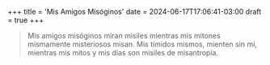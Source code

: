 +++
title = 'Mis Amigos Misóginos'
date = 2024-06-17T17:06:41-03:00
draft = true
+++

> Mis amigos misóginos miran misiles mientras mis mitones mismamente misteriosos misan. Mis tímidos mismos, mienten sin mí, mientras mis mitos y mis días son misiles de misantropía.

<!--more-->
